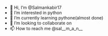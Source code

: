 - 👋 Hi, I’m @Salmankabir17
- 👀 I’m interested in python
- 🌱 I’m currently learning pythone(almost done)
- 💞️ I’m looking to collaborate on 
- 📫 How to reach me @sal__m_a_n__

<!---
Salmankabir17/Salmankabir17 is a ✨ special ✨ repository because its `README.md` (this file) appears on your GitHub profile.
You can click the Preview link to take a look at your changes.
--->
